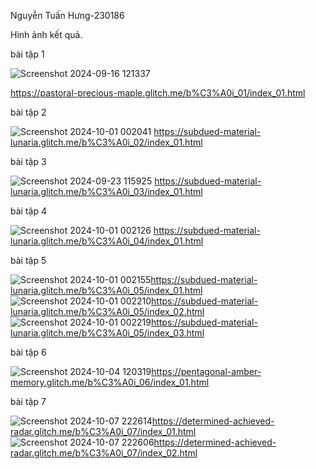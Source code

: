 Nguyễn Tuấn Hưng-230186

Hình ảnh kết quả.  

bài tập 1

![Screenshot 2024-09-16 121337](https://github.com/user-attachments/assets/614b1da0-b624-4211-b8e5-9d969c0cd081)

https://pastoral-precious-maple.glitch.me/b%C3%A0i_01/index_01.html

bài tập 2

 ![Screenshot 2024-10-01 002041](https://github.com/user-attachments/assets/17cc6a22-e307-485e-b1df-c40af83eac87)
 https://subdued-material-lunaria.glitch.me/b%C3%A0i_02/index_01.html

bài tập 3

![Screenshot 2024-09-23 115925](https://github.com/user-attachments/assets/6727bf2f-3002-4a59-b78e-ec1d6b6d67ae)
https://subdued-material-lunaria.glitch.me/b%C3%A0i_03/index_01.html

bài tập 4

![Screenshot 2024-10-01 002126](https://github.com/user-attachments/assets/deb79e27-9da4-4b8f-8e06-e199a8a6df8a)
https://subdued-material-lunaria.glitch.me/b%C3%A0i_04/index_01.html

bài tập 5

![Screenshot 2024-10-01 002155](https://github.com/user-attachments/assets/ce90d27e-b268-40e8-8344-130eba5c44e2)https://subdued-material-lunaria.glitch.me/b%C3%A0i_05/index_01.html
![Screenshot 2024-10-01 002210](https://github.com/user-attachments/assets/85a23162-9de1-4723-b068-f43aea7a25c1)https://subdued-material-lunaria.glitch.me/b%C3%A0i_05/index_02.html
![Screenshot 2024-10-01 002219](https://github.com/user-attachments/assets/24d70ec4-e548-4f8a-9f8f-bc6a8316a28d)https://subdued-material-lunaria.glitch.me/b%C3%A0i_05/index_03.html

bài tập 6

![Screenshot 2024-10-04 120319](https://github.com/user-attachments/assets/a1ba7b69-b88b-41d2-8ba6-fe0cb4f74179)https://pentagonal-amber-memory.glitch.me/b%C3%A0i_06/index_01.html

bài tập 7

![Screenshot 2024-10-07 222614](https://github.com/user-attachments/assets/052a44c1-f6c4-45d3-917f-10f89cb9ee1a)https://determined-achieved-radar.glitch.me/b%C3%A0i_07/index_01.html
![Screenshot 2024-10-07 222606](https://github.com/user-attachments/assets/ea50a9b7-1d0f-499e-89c2-77416f0fd8cc)https://determined-achieved-radar.glitch.me/b%C3%A0i_07/index_02.html



